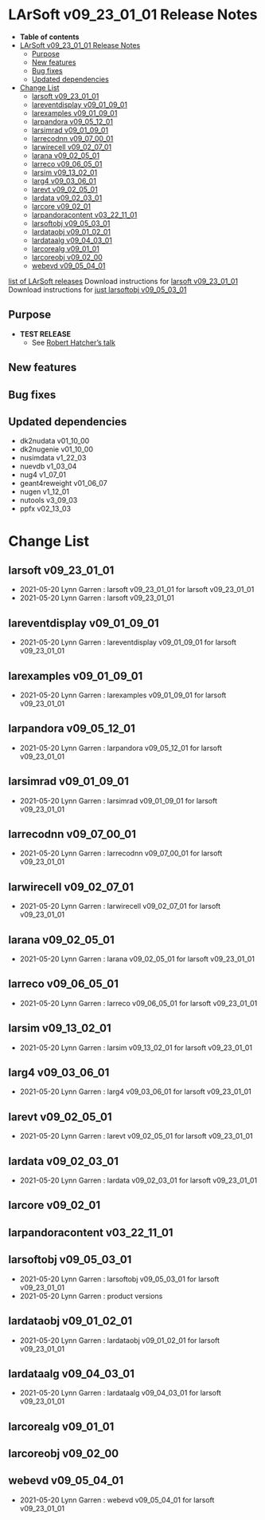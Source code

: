 LArSoft v09\_23\_01\_01 Release Notes
=============================================================================

-   **Table of contents**
-   [LArSoft v09\_23\_01\_01 Release Notes](#LArSoft-v09_23_01_01-Release-Notes)
    -   [Purpose](#Purpose)
    -   [New features](#New-features)
    -   [Bug fixes](#Bug-fixes)
    -   [Updated dependencies](#Updated-dependencies)
-   [Change List](#Change-List)
    -   [larsoft v09\_23\_01\_01](#larsoft-v09_23_01_01)
    -   [lareventdisplay v09\_01\_09\_01](#lareventdisplay-v09_01_09_01)
    -   [larexamples v09\_01\_09\_01](#larexamples-v09_01_09_01)
    -   [larpandora v09\_05\_12\_01](#larpandora-v09_05_12_01)
    -   [larsimrad v09\_01\_09\_01](#larsimrad-v09_01_09_01)
    -   [larrecodnn v09\_07\_00\_01](#larrecodnn-v09_07_00_01)
    -   [larwirecell v09\_02\_07\_01](#larwirecell-v09_02_07_01)
    -   [larana v09\_02\_05\_01](#larana-v09_02_05_01)
    -   [larreco v09\_06\_05\_01](#larreco-v09_06_05_01)
    -   [larsim v09\_13\_02\_01](#larsim-v09_13_02_01)
    -   [larg4 v09\_03\_06\_01](#larg4-v09_03_06_01)
    -   [larevt v09\_02\_05\_01](#larevt-v09_02_05_01)
    -   [lardata v09\_02\_03\_01](#lardata-v09_02_03_01)
    -   [larcore v09\_02\_01](#larcore-v09_02_01)
    -   [larpandoracontent v03\_22\_11\_01](#larpandoracontent-v03_22_11_01)
    -   [larsoftobj v09\_05\_03\_01](#larsoftobj-v09_05_03_01)
    -   [lardataobj v09\_01\_02\_01](#lardataobj-v09_01_02_01)
    -   [lardataalg v09\_04\_03\_01](#lardataalg-v09_04_03_01)
    -   [larcorealg v09\_01\_01](#larcorealg-v09_01_01)
    -   [larcoreobj v09\_02\_00](#larcoreobj-v09_02_00)
    -   [webevd v09\_05\_04\_01](#webevd-v09_05_04_01)

[list of LArSoft releases](LArSoft_release_list)
Download instructions for [larsoft v09\_23\_01\_01](http://scisoft.fnal.gov/scisoft/bundles/larsoft/v09_23_01_01/larsoft-v09_23_01_01.html)
Download instructions for [just larsoftobj v09\_05\_03\_01](http://scisoft.fnal.gov/scisoft/bundles/larsoftobj/v09_05_03_01/larsoftobj-v09_05_03_01.html)

Purpose
--------------------

-   **TEST RELEASE**
    -   See [Robert Hatcher’s talk](https://indico.fnal.gov/event/49181/contributions/215615/attachments/143090/180968/GENIE_v3_02_00_preparation.pdf)

New features
------------------------------

Bug fixes
------------------------

Updated dependencies
----------------------------------------------

-   dk2nudata v01\_10\_00
-   dk2nugenie v01\_10\_00
-   nusimdata v1\_22\_03
-   nuevdb v1\_03\_04
-   nug4 v1\_07\_01
-   geant4reweight v01\_06\_07
-   nugen v1\_12\_01
-   nutools v3\_09\_03
-   ppfx v02\_13\_03

Change List
============================

larsoft v09\_23\_01\_01
-------------------------------------------------

-   2021-05-20 Lynn Garren : larsoft v09\_23\_01\_01 for larsoft v09\_23\_01\_01
-   2021-05-20 Lynn Garren : larsoft v09\_23\_01\_01

lareventdisplay v09\_01\_09\_01
-----------------------------------------------------------------

-   2021-05-20 Lynn Garren : lareventdisplay v09\_01\_09\_01 for larsoft v09\_23\_01\_01

larexamples v09\_01\_09\_01
---------------------------------------------------------

-   2021-05-20 Lynn Garren : larexamples v09\_01\_09\_01 for larsoft v09\_23\_01\_01

larpandora v09\_05\_12\_01
-------------------------------------------------------

-   2021-05-20 Lynn Garren : larpandora v09\_05\_12\_01 for larsoft v09\_23\_01\_01

larsimrad v09\_01\_09\_01
-----------------------------------------------------

-   2021-05-20 Lynn Garren : larsimrad v09\_01\_09\_01 for larsoft v09\_23\_01\_01

larrecodnn v09\_07\_00\_01
-------------------------------------------------------

-   2021-05-20 Lynn Garren : larrecodnn v09\_07\_00\_01 for larsoft v09\_23\_01\_01

larwirecell v09\_02\_07\_01
---------------------------------------------------------

-   2021-05-20 Lynn Garren : larwirecell v09\_02\_07\_01 for larsoft v09\_23\_01\_01

larana v09\_02\_05\_01
-----------------------------------------------

-   2021-05-20 Lynn Garren : larana v09\_02\_05\_01 for larsoft v09\_23\_01\_01

larreco v09\_06\_05\_01
-------------------------------------------------

-   2021-05-20 Lynn Garren : larreco v09\_06\_05\_01 for larsoft v09\_23\_01\_01

larsim v09\_13\_02\_01
-----------------------------------------------

-   2021-05-20 Lynn Garren : larsim v09\_13\_02\_01 for larsoft v09\_23\_01\_01

larg4 v09\_03\_06\_01
---------------------------------------------

-   2021-05-20 Lynn Garren : larg4 v09\_03\_06\_01 for larsoft v09\_23\_01\_01

larevt v09\_02\_05\_01
-----------------------------------------------

-   2021-05-20 Lynn Garren : larevt v09\_02\_05\_01 for larsoft v09\_23\_01\_01

lardata v09\_02\_03\_01
-------------------------------------------------

-   2021-05-20 Lynn Garren : lardata v09\_02\_03\_01 for larsoft v09\_23\_01\_01

larcore v09\_02\_01
------------------------------------------

larpandoracontent v03\_22\_11\_01
---------------------------------------------------------------------

larsoftobj v09\_05\_03\_01
-------------------------------------------------------

-   2021-05-20 Lynn Garren : larsoftobj v09\_05\_03\_01 for larsoft v09\_23\_01\_01
-   2021-05-20 Lynn Garren : product versions

lardataobj v09\_01\_02\_01
-------------------------------------------------------

-   2021-05-20 Lynn Garren : lardataobj v09\_01\_02\_01 for larsoft v09\_23\_01\_01

lardataalg v09\_04\_03\_01
-------------------------------------------------------

-   2021-05-20 Lynn Garren : lardataalg v09\_04\_03\_01 for larsoft v09\_23\_01\_01

larcorealg v09\_01\_01
------------------------------------------------

larcoreobj v09\_02\_00
------------------------------------------------

webevd v09\_05\_04\_01
-----------------------------------------------

-   2021-05-20 Lynn Garren : webevd v09\_05\_04\_01 for larsoft v09\_23\_01\_01
